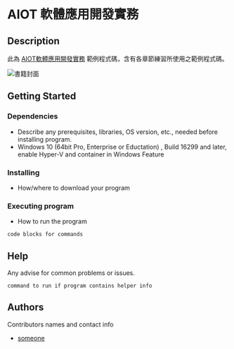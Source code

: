 # AIOT 軟體應用開發實務


## Description

此為 [AIOT軟體應用開發實務](www.google.com.tw) 範例程式碼，含有各章節練習所使用之範例程式碼。<br/>

![書籍封面](cover.jpg)


## Getting Started

### Dependencies

* Describe any prerequisites, libraries, OS version, etc., needed before installing program.
* Windows 10 (64bit Pro, Enterprise or Eductation) , Build 16299 and later, enable Hyper-V and container in Windows Feature

### Installing

* How/where to download your program

### Executing program

* How to run the program
```
code blocks for commands
```

## Help

Any advise for common problems or issues.
```
command to run if program contains helper info
```

## Authors

Contributors names and contact info
 
* [someone](someone@mail)
